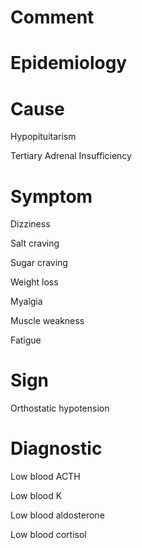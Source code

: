 # Comment

# Epidemiology

# Cause

Hypopituitarism

Tertiary Adrenal Insufficiency

# Symptom

Dizziness

Salt craving

Sugar craving

Weight loss

Myalgia

Muscle weakness

Fatigue

# Sign

Orthostatic hypotension

# Diagnostic

Low blood ACTH

Low blood K

Low blood aldosterone

Low blood cortisol
